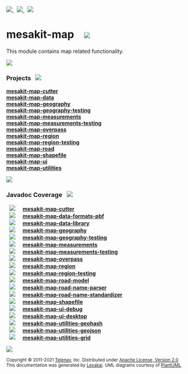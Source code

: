 [//]: # (start-user-text)

<a href="https://www.mesakit.org">
<img src="https://telenav.github.io/telenav-assets/images/iconsweb-32.png" srcset="https://telenav.github.io/telenav-assets/images/iconsweb-32-2x.png 2x"/>
</a>
&nbsp;
<a href="https://twitter.com/openmesakit">
<img src="https://telenav.github.io/telenav-assets/images/iconstwitter-32.png" srcset="https://telenav.github.io/telenav-assets/images/iconstwitter-32-2x.png 2x"/>
</a>
&nbsp;
<a href="https://mesakit.zulipchat.com">
<img src="https://telenav.github.io/telenav-assets/images/iconszulip-32.png" srcset="https://telenav.github.io/telenav-assets/images/iconszulip-32-2x.png 2x"/>
</a>

[//]: # (end-user-text)

# mesakit-map &nbsp;&nbsp; <img src="https://telenav.github.io/telenav-assets/images/icons/gears-32.png" srcset="https://telenav.github.io/telenav-assets/images/icons/gears-32-2x.png 2x"/>

This module contains map related functionality.

<img src="https://telenav.github.io/telenav-assets/images/iconshorizontal-line-512.png" srcset="https://telenav.github.io/telenav-assets/png/separators/horizontal-line-512-2x.png 2x"/>

[//]: # (start-user-text)



[//]: # (end-user-text)

### Projects <a name = "projects"></a> &nbsp; <img src="https://telenav.github.io/telenav-assets/images/iconsgears-32.png" srcset="https://telenav.github.io/telenav-assets/images/iconsgears-32-2x.png 2x"/>

[**mesakit-map-cutter**](cutter/README.md)  
[**mesakit-map-data**](data/README.md)  
[**mesakit-map-geography**](geography/README.md)  
[**mesakit-map-geography-testing**](geography-testing/README.md)  
[**mesakit-map-measurements**](measurements/README.md)  
[**mesakit-map-measurements-testing**](measurements-testing/README.md)  
[**mesakit-map-overpass**](overpass/README.md)  
[**mesakit-map-region**](region/README.md)  
[**mesakit-map-region-testing**](region-testing/README.md)  
[**mesakit-map-road**](road/README.md)  
[**mesakit-map-shapefile**](shapefile/README.md)  
[**mesakit-map-ui**](ui/README.md)  
[**mesakit-map-utilities**](utilities/README.md)  

<img src="https://telenav.github.io/telenav-assets/images/iconshorizontal-line-128.png" srcset="https://telenav.github.io/telenav-assets/png/separators/horizontal-line-128-2x.png 2x"/>

### Javadoc Coverage <a name = "javadoc-coverage"></a> &nbsp; <img src="https://telenav.github.io/telenav-assets/images/iconsbargraph-32.png" srcset="https://telenav.github.io/telenav-assets/images/iconsbargraph-32-2x.png 2x"/>

&nbsp; <img src="https://telenav.github.io/telenav-assets/meter-40-96.png" srcset="https://telenav.github.io/telenav-assets/meter-40-96-2x.png 2x"/>
 &nbsp; &nbsp; [**mesakit-map-cutter**](cutter/README.md)  
&nbsp; <img src="https://telenav.github.io/telenav-assets/meter-50-96.png" srcset="https://telenav.github.io/telenav-assets/meter-50-96-2x.png 2x"/>
 &nbsp; &nbsp; [**mesakit-map-data-formats-pbf**](data/formats/pbf/README.md)  
&nbsp; <img src="https://telenav.github.io/telenav-assets/meter-50-96.png" srcset="https://telenav.github.io/telenav-assets/meter-50-96-2x.png 2x"/>
 &nbsp; &nbsp; [**mesakit-map-data-library**](data/library/README.md)  
&nbsp; <img src="https://telenav.github.io/telenav-assets/meter-50-96.png" srcset="https://telenav.github.io/telenav-assets/meter-50-96-2x.png 2x"/>
 &nbsp; &nbsp; [**mesakit-map-geography**](geography/README.md)  
&nbsp; <img src="https://telenav.github.io/telenav-assets/meter-50-96.png" srcset="https://telenav.github.io/telenav-assets/meter-50-96-2x.png 2x"/>
 &nbsp; &nbsp; [**mesakit-map-geography-testing**](geography-testing/README.md)  
&nbsp; <img src="https://telenav.github.io/telenav-assets/meter-70-96.png" srcset="https://telenav.github.io/telenav-assets/meter-70-96-2x.png 2x"/>
 &nbsp; &nbsp; [**mesakit-map-measurements**](measurements/README.md)  
&nbsp; <img src="https://telenav.github.io/telenav-assets/meter-100-96.png" srcset="https://telenav.github.io/telenav-assets/meter-100-96-2x.png 2x"/>
 &nbsp; &nbsp; [**mesakit-map-measurements-testing**](measurements-testing/README.md)  
&nbsp; <img src="https://telenav.github.io/telenav-assets/meter-0-96.png" srcset="https://telenav.github.io/telenav-assets/meter-0-96-2x.png 2x"/>
 &nbsp; &nbsp; [**mesakit-map-overpass**](overpass/README.md)  
&nbsp; <img src="https://telenav.github.io/telenav-assets/meter-40-96.png" srcset="https://telenav.github.io/telenav-assets/meter-40-96-2x.png 2x"/>
 &nbsp; &nbsp; [**mesakit-map-region**](region/README.md)  
&nbsp; <img src="https://telenav.github.io/telenav-assets/meter-50-96.png" srcset="https://telenav.github.io/telenav-assets/meter-50-96-2x.png 2x"/>
 &nbsp; &nbsp; [**mesakit-map-region-testing**](region-testing/README.md)  
&nbsp; <img src="https://telenav.github.io/telenav-assets/meter-50-96.png" srcset="https://telenav.github.io/telenav-assets/meter-50-96-2x.png 2x"/>
 &nbsp; &nbsp; [**mesakit-map-road-model**](road/model/README.md)  
&nbsp; <img src="https://telenav.github.io/telenav-assets/meter-50-96.png" srcset="https://telenav.github.io/telenav-assets/meter-50-96-2x.png 2x"/>
 &nbsp; &nbsp; [**mesakit-map-road-name-parser**](road/name-parser/README.md)  
&nbsp; <img src="https://telenav.github.io/telenav-assets/meter-20-96.png" srcset="https://telenav.github.io/telenav-assets/meter-20-96-2x.png 2x"/>
 &nbsp; &nbsp; [**mesakit-map-road-name-standardizer**](road/name-standardizer/README.md)  
&nbsp; <img src="https://telenav.github.io/telenav-assets/meter-50-96.png" srcset="https://telenav.github.io/telenav-assets/meter-50-96-2x.png 2x"/>
 &nbsp; &nbsp; [**mesakit-map-shapefile**](shapefile/README.md)  
&nbsp; <img src="https://telenav.github.io/telenav-assets/meter-30-96.png" srcset="https://telenav.github.io/telenav-assets/meter-30-96-2x.png 2x"/>
 &nbsp; &nbsp; [**mesakit-map-ui-debug**](ui/debug/README.md)  
&nbsp; <img src="https://telenav.github.io/telenav-assets/meter-50-96.png" srcset="https://telenav.github.io/telenav-assets/meter-50-96-2x.png 2x"/>
 &nbsp; &nbsp; [**mesakit-map-ui-desktop**](ui/desktop/README.md)  
&nbsp; <img src="https://telenav.github.io/telenav-assets/meter-50-96.png" srcset="https://telenav.github.io/telenav-assets/meter-50-96-2x.png 2x"/>
 &nbsp; &nbsp; [**mesakit-map-utilities-geohash**](utilities/geohash/README.md)  
&nbsp; <img src="https://telenav.github.io/telenav-assets/meter-20-96.png" srcset="https://telenav.github.io/telenav-assets/meter-20-96-2x.png 2x"/>
 &nbsp; &nbsp; [**mesakit-map-utilities-geojson**](utilities/geojson/README.md)  
&nbsp; <img src="https://telenav.github.io/telenav-assets/meter-50-96.png" srcset="https://telenav.github.io/telenav-assets/meter-50-96-2x.png 2x"/>
 &nbsp; &nbsp; [**mesakit-map-utilities-grid**](utilities/grid/README.md)

[//]: # (start-user-text)



[//]: # (end-user-text)

<img src="https://telenav.github.io/telenav-assets/images/iconshorizontal-line-512.png" srcset="https://telenav.github.io/telenav-assets/png/separators/horizontal-line-512-2x.png 2x"/>

<sub>Copyright &#169; 2011-2021 [Telenav](https://telenav.com), Inc. Distributed under [Apache License, Version 2.0](LICENSE)</sub>  
<sub>This documentation was generated by [Lexakai](https://www.lexakai.org). UML diagrams courtesy of [PlantUML](https://plantuml.com).</sub>
